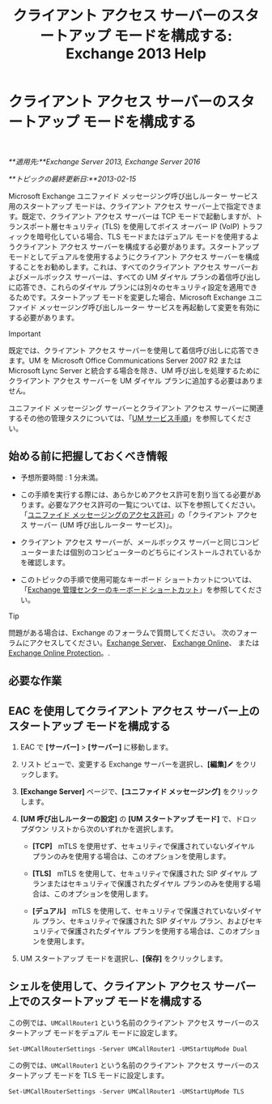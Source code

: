 ﻿---
title: 'クライアント アクセス サーバーのスタートアップ モードを構成する: Exchange 2013 Help'
TOCTitle: クライアント アクセス サーバーのスタートアップ モードを構成する
ms:assetid: 71cc9061-9e3c-4b4a-8dbe-f590ca5bcee8
ms:mtpsurl: https://technet.microsoft.com/ja-jp/library/JJ673533(v=EXCHG.150)
ms:contentKeyID: 50555811
ms.date: 04/24/2018
mtps_version: v=EXCHG.150
ms.translationtype: HT
---

# クライアント アクセス サーバーのスタートアップ モードを構成する

 

_**適用先:**Exchange Server 2013, Exchange Server 2016_

_**トピックの最終更新日:**2013-02-15_

Microsoft Exchange ユニファイド メッセージング呼び出しルーター サービス用のスタートアップ モードは、クライアント アクセス サーバー上で指定できます。既定で、クライアント アクセス サーバーは TCP モードで起動しますが、トランスポート層セキュリティ (TLS) を使用してボイス オーバー IP (VoIP) トラフィックを暗号化している場合、TLS モードまたはデュアル モードを使用するようクライアント アクセス サーバーを構成する必要があります。スタートアップ モードとしてデュアルを使用するようにクライアント アクセス サーバーを構成することをお勧めします。これは、すべてのクライアント アクセス サーバーおよびメールボックス サーバーは、すべての UM ダイヤル プランの着信呼び出しに応答でき、これらのダイヤル プランには別々のセキュリティ設定を適用できるためです。スタートアップ モードを変更した場合、Microsoft Exchange ユニファイド メッセージング呼び出しルーター サービスを再起動して変更を有効にする必要があります。


> [!IMPORTANT]
> 既定では、クライアント アクセス サーバーを使用して着信呼び出しに応答できます。UM を Microsoft Office Communications Server 2007 R2 または Microsoft Lync Server と統合する場合を除き、UM 呼び出しを処理するためにクライアント アクセス サーバーを UM ダイヤル プランに追加する必要はありません。



ユニファイド メッセージング サーバーとクライアント アクセス サーバーに関連するその他の管理タスクについては、「[UM サービス手順](um-services-procedures-exchange-2013-help.md)」を参照してください。

## 始める前に把握しておくべき情報

  - 予想所要時間 : 1 分未満。

  - この手順を実行する際には、あらかじめアクセス許可を割り当てる必要があります。必要なアクセス許可の一覧については、以下を参照してください。「[ユニファイド メッセージングのアクセス許可](unified-messaging-permissions-exchange-2013-help.md)」の「クライアント アクセス サーバー (UM 呼び出しルーター サービス)」。

  - クライアント アクセス サーバーが、メールボックス サーバーと同じコンピューターまたは個別のコンピューターのどちらにインストールされているかを確認します。

  - このトピックの手順で使用可能なキーボード ショートカットについては、「[Exchange 管理センターのキーボード ショートカット](keyboard-shortcuts-in-the-exchange-admin-center-exchange-online-protection-help.md)」を参照してください。


> [!TIP]
> 問題がある場合は、Exchange のフォーラムで質問してください。 次のフォーラムにアクセスしてください。<A href="https://go.microsoft.com/fwlink/p/?linkid=60612">Exchange Server</A>、 <A href="https://go.microsoft.com/fwlink/p/?linkid=267542">Exchange Online</A>、 または <A href="https://go.microsoft.com/fwlink/p/?linkid=285351">Exchange Online Protection</A>。.



## 必要な作業

## EAC を使用してクライアント アクセス サーバー上のスタートアップ モードを構成する

1.  EAC で **\[サーバー\]** \> **\[サーバー\]** に移動します。

2.  リスト ビューで、変更する Exchange サーバーを選択し、**\[編集\]**![編集アイコン](images/Bb124582.6f53ccb2-1f13-4c02-bea0-30690e6ea71d(EXCHG.150).gif "編集アイコン") をクリックします。

3.  **\[Exchange Server\]** ページで、**\[ユニファイド メッセージング\]** をクリックします。

4.  **\[UM 呼び出しルーターの設定\]** の **\[UM スタートアップ モード\]** で、ドロップダウン リストから次のいずれかを選択します。
    
      - **\[TCP\]**   mTLS を使用せず、セキュリティで保護されていないダイヤル プランのみを使用する場合は、このオプションを使用します。
    
      - **\[TLS\]**   mTLS を使用して、セキュリティで保護された SIP ダイヤル プランまたはセキュリティで保護されたダイヤル プランのみを使用する場合は、このオプションを使用します。
    
      - **\[デュアル\]**   mTLS を使用して、セキュリティで保護されていないダイヤル プラン、セキュリティで保護された SIP ダイヤル プラン、およびセキュリティで保護されたダイヤル プランを使用する場合は、このオプションを使用します。

5.  UM スタートアップ モードを選択し、**\[保存\]** をクリックします。

## シェルを使用して、クライアント アクセス サーバー上でのスタートアップ モードを構成する

この例では、`UMCallRouter1` という名前のクライアント アクセス サーバーのスタートアップ モードをデュアル モードに設定します。

    Set-UMCallRouterSettings -Server UMCallRouter1 -UMStartUpMode Dual

この例では、`UMCallRouter1` という名前のクライアント アクセス サーバーのスタートアップ モードを TLS モードに設定します。

    Set-UMCallRouterSettings -Server UMCallRouter1 -UMStartUpMode TLS

